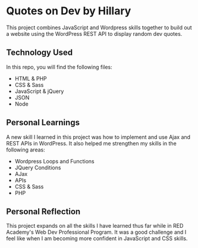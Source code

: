 # Quotes on Dev by Hillary

This project combines JavaScript and Wordpress skills together to build out a website using the WordPress REST API to display random dev quotes. 

## Technology Used

In this repo, you will find the following files:

- HTML & PHP
- CSS & Sass
- JavaScript & jQuery
- JSON
- Node

## Personal Learnings 

A new skill I learned in this project was how to implement and use Ajax and REST APIs in WordPress. It also helped me strengthen my skills in the following areas:

- Wordpress Loops and Functions
- JQuery Conditions
- AJax
- APIs
- CSS & Sass
- PHP 

## Personal Reflection 

This project expands on all the skills I have learned thus far while in RED Academy's Web Dev Professional Program. It was a good challenge and I feel like when I am becoming more confident in JavaScript and CSS skills. 

